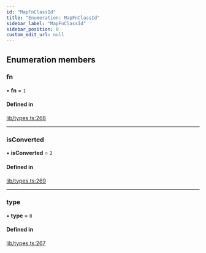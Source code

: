 ```yaml
---
id: "MapFnClassId"
title: "Enumeration: MapFnClassId"
sidebar_label: "MapFnClassId"
sidebar_position: 0
custom_edit_url: null
---
```


## Enumeration members

### fn

• **fn** = `1`

#### Defined in

[lib/types.ts:268](https://github.com/nartc/mapper/blob/a29e3690/packages/core/src/lib/types.ts#L268)

___

### isConverted

• **isConverted** = `2`

#### Defined in

[lib/types.ts:269](https://github.com/nartc/mapper/blob/a29e3690/packages/core/src/lib/types.ts#L269)

___

### type

• **type** = `0`

#### Defined in

[lib/types.ts:267](https://github.com/nartc/mapper/blob/a29e3690/packages/core/src/lib/types.ts#L267)
